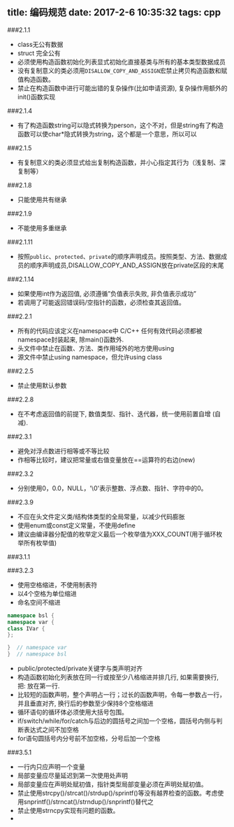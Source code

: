 title: 编码规范
date: 2017-2-6 10:35:32
tags: cpp
---
###2.1.1

 - class无公有数据
 - struct 完全公有
 - 必须使用构造函数初始化列表显式初始化直接基类与所有的基本类型数据成员
 - 没有复制意义的类必须用`DISALLOW_COPY_AND_ASSIGN`宏禁止拷贝构造函数和赋值构造函数。
 - 禁止在构造函数中进行可能出错的复杂操作(比如申请资源), 复杂操作用额外的init()函数实现
<!--more-->

###2.1.4
 - 有了构造函数string可以隐式转换为person，这个不对，但是string有了构造函数可以使char*隐式转换为string，这个都是一个意思，所以可以
 

###2.1.5
 - 有复制意义的类必须显式给出复制构造函数，并小心指定其行为（浅复制、深复制等）

###2.1.8
 - 只能使用共有继承

###2.1.9
 - 不能使用多重继承

###2.1.11
 - 按照`public`、`protected`、`private`的顺序声明成员。按照类型、方法、数据成员的顺序声明成员,DISALLOW_COPY_AND_ASSIGN放在private区段的末尾

###2.1.14
 - 如果使用int作为返回值, 必须遵循”负值表示失败, 非负值表示成功”
 - 若调用了可能返回错误码/空指针的函数，必须检查其返回值。

###2.2.1
 - 所有的代码应该定义在namespace中	C/C++	任何有效代码必须都被namespace封装起来, 除main()函数外.
 - 头文件中禁止在函数、方法、类作用域外的地方使用using
 - 源文件中禁止using namespace，但允许using class

###2.2.5
 - 禁止使用默认参数

###2.2.8
 - 在不考虑返回值的前提下, 数值类型、指针、迭代器，统一使用前置自增 (自减).

###2.3.1
 -  避免对浮点数进行相等或不等比较
 - 作相等比较时，建议把常量或右值变量放在==运算符的右边(new)

###2.3.2
 - 分别使用0，0.0，NULL，'\0'表示整数、浮点数、指针、字符中的0。

###2.3.9
 - 不应在头文件定义类/结构体类型的全局常量，以减少代码膨胀
 - 使用enum或const定义常量，不使用define
 - 建议由编译器分配值的枚举定义最后一个枚举值为XXX_COUNT(用于循环枚举所有枚举值)

###3.1.1

###3.2.3
 - 使用空格缩进，不使用制表符
 - 以4个空格为单位缩进
 - 命名空间不缩进
 ```cpp
 namespace bsl {
namespace var {
class IVar {
};

}  // namespace var
}  // namespace bsl
 ```
 - public/protected/private关键字与类声明对齐
 - 构造函数初始化列表放在同一行或按至少八格缩进并排几行, 如果需要换行, 把: 放在第一行.
 - 比较短的函数声明，整个声明占一行；过长的函数声明，令每一参数占一行，并且垂直对齐, 换行后的参数至少保持8个空格缩进
 - 循环语句的循环体必须使用大括号包围。
 - if/switch/while/for/catch与后边的圆括号之间加一个空格，圆括号内侧与判断表达式之间不加空格
 - for语句圆括号内分号前不加空格，分号后加一个空格

###3.5.1
 - 一行内只应声明一个变量
 - 局部变量应尽量延迟到第一次使用处声明
 - 局部变量应在声明处赋初值，指针类型局部变量必须在声明处赋初值。
 - 禁止使用strcpy()/strcat()/strdup()/sprintf()等没有越界检查的函数。考虑使用snprintf()/strncat()/strndup()/snprintf()替代之
 - 禁止使用strncpy实现有问题的函数。
 - 
